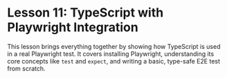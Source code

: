# Lesson 11: TypeScript with Playwright Integration

This lesson brings everything together by showing how TypeScript is used in a real Playwright test. It covers installing Playwright, understanding its core concepts like `test` and `expect`, and writing a basic, type-safe E2E test from scratch.